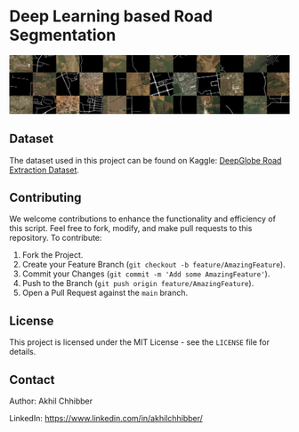 # Deep Learning based Road Segmentation
<p align="center">
  <img src="https://github.com/akhilchibber/Road-Segmentation/blob/main/road-segmentation.png?raw=true" alt="earthml Logo">
</p>

## Dataset
The dataset used in this project can be found on Kaggle: [DeepGlobe Road Extraction Dataset](https://www.kaggle.com/datasets/balraj98/deepglobe-road-extraction-dataset). 

## Contributing
We welcome contributions to enhance the functionality and efficiency of this script. Feel free to fork, modify, and make pull requests to this repository. To contribute:

1. Fork the Project.
2. Create your Feature Branch (`git checkout -b feature/AmazingFeature`).
3. Commit your Changes (`git commit -m 'Add some AmazingFeature'`).
4. Push to the Branch (`git push origin feature/AmazingFeature`).
5. Open a Pull Request against the `main` branch.

## License

This project is licensed under the MIT License - see the `LICENSE` file for details.

## Contact

Author: Akhil Chhibber

LinkedIn: https://www.linkedin.com/in/akhilchhibber/
